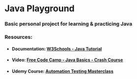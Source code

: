 # Java Playground

### Basic personal project for learning & practicing Java
### Resources:
* #### Documentation: [W3Schools - Java Tutorial](https://www.w3schools.com/java/default.asp)
* #### Video: [Free Code Camp - Java Basics - Crash Course](https://www.youtube.com/watch?v=GdzRzWymT4c&list=PL6IGSnOFtMeo_ARse6syqsvS5zaX580HP)
* #### Udemy Course: [Automation Testing Masterclass](https://www.udemy.com/course/automation-testing-masterclass)
